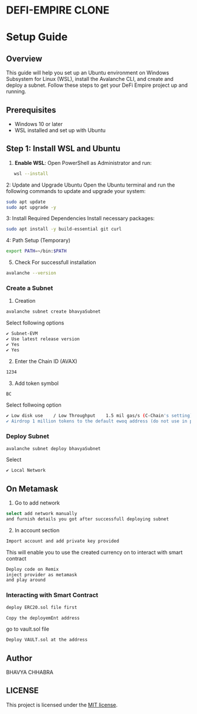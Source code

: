 # DEFI-EMPIRE CLONE

# Setup Guide

## Overview

This guide will help you set up an Ubuntu environment on Windows Subsystem for Linux (WSL), install the Avalanche CLI, and create and deploy a subnet. Follow these steps to get your DeFi Empire project up and running.

## Prerequisites

- Windows 10 or later
- WSL installed and set up with Ubuntu

## Step 1: Install WSL and Ubuntu

1. **Enable WSL**:
Open PowerShell as Administrator and run:
```sh
   wsl --install
``` 
2: Update and Upgrade Ubuntu
  Open the Ubuntu terminal and run the following commands to update and upgrade your system:
  ```sh
  sudo apt update
  sudo apt upgrade -y
 ```
3: Install Required Dependencies
Install necessary packages:
 ```sh
sudo apt install -y build-essential git curl

 ```
4: Path Setup (Temporary)
 ```sh
export PATH=~/bin:$PATH
 ```
5. Check For successfull installation
 ```sh
avalanche --version
 ```

### Create a Subnet
1. Creation
 ```sh
avalanche subnet create bhavyaSubnet
 ```
Select following options

 ```sh
✔ Subnet-EVM
✔ Use latest release version
✔ Yes
✔ Yes
 ```
2. Enter the Chain ID (AVAX)
 ```sh
1234
 ```
3. Add token symbol
 ```sh
BC
 ```
Select follwoing option
 ```sh
✔ Low disk use    / Low Throughput    1.5 mil gas/s (C-Chain's setting)
✔ Airdrop 1 million tokens to the default ewoq address (do not use in production)
 ```

### Deploy Subnet 

 ```sh
avalanche subnet deploy bhavyaSubnet
 ```
Select 
 ```sh
✔ Local Network
 ```
## On Metamask 

1. Go to add network
```sh
select add network manually
and furnish details you got after successfull deploying subnet
 ```
2. In account section 
```sh
Import account and add private key provided 
```
This will enable you to use the created currency on to interact with smart contract 
```sh
Deploy code on Remix
inject provider as metamask
and play around
```

### Interacting with Smart Contract 
```sh
deploy ERC20.sol file first 
```

```sh
Copy the deployemEnt address
```


go to vault.sol file 
```sh
Deploy VAULT.sol at the address 
```



## Author
BHAVYA CHHABRA

## LICENSE
This project is licensed under the [MIT license](LICENSE).
